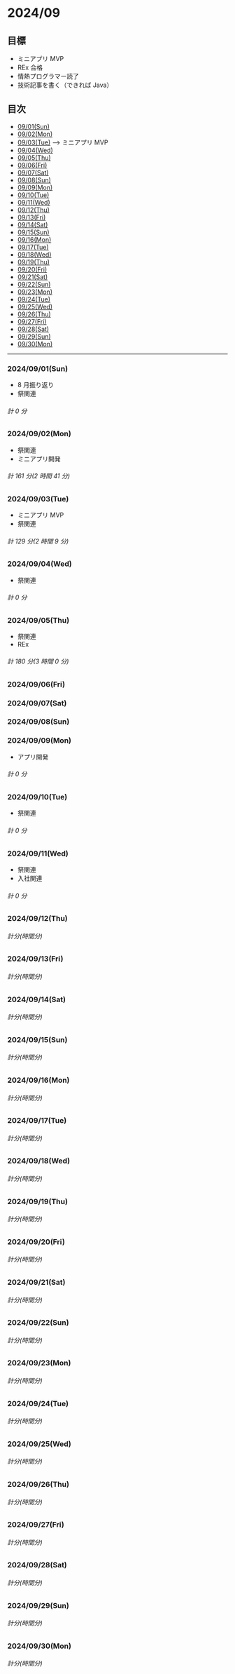# 2024/09

## 目標

- ミニアプリ MVP
- REx 合格
- 情熱プログラマー読了
- 技術記事を書く（できれば Java）

## 目次

- [09/01(Sun)](#20240901sun)
- [09/02(Mon)](#20240902mon)
- [09/03(Tue)](#20240903tue) --> ミニアプリ MVP
- [09/04(Wed)](#20240904wed)
- [09/05(Thu)](#20240905thu)
- [09/06(Fri)](#20240906fri)
- [09/07(Sat)](#20240907sat)
- [09/08(Sun)](#20240908sun)
- [09/09(Mon)](#20240909mon)
- [09/10(Tue)](#20240910tue)
- [09/11(Wed)](#20240911wed)
- [09/12(Thu)](#20240912thu)
- [09/13(Fri)](#20240913fri)
- [09/14(Sat)](#20240914sat)
- [09/15(Sun)](#20240915sun)
- [09/16(Mon)](#20240916mon)
- [09/17(Tue)](#20240917tue)
- [09/18(Wed)](#20240918wed)
- [09/19(Thu)](#20240919thu)
- [09/20(Fri)](#20240920fri)
- [09/21(Sat)](#20240921sat)
- [09/22(Sun)](#20240922sun)
- [09/23(Mon)](#20240923mon)
- [09/24(Tue)](#20240924tue)
- [09/25(Wed)](#20240925wed)
- [09/26(Thu)](#20240926thu)
- [09/27(Fri)](#20240927fri)
- [09/28(Sat)](#20240928sat)
- [09/29(Sun)](#20240929sun)
- [09/30(Mon)](#20240930mon)

---

### 2024/09/01(Sun)

- 8 月振り返り
- 祭関連

###### 計 0 分

### 2024/09/02(Mon)

- 祭関連
- ミニアプリ開発

###### 計 161 分(2 時間 41 分)

### 2024/09/03(Tue)

- ミニアプリ MVP
- 祭関連

###### 計 129 分(2 時間 9 分)

### 2024/09/04(Wed)

- 祭関連

###### 計 0 分

### 2024/09/05(Thu)

- 祭関連
- REx

###### 計 180 分(3 時間 0 分)

### 2024/09/06(Fri)

### 2024/09/07(Sat)

### 2024/09/08(Sun)

### 2024/09/09(Mon)

- アプリ開発

###### 計 0 分

### 2024/09/10(Tue)

- 祭関連

###### 計 0 分

### 2024/09/11(Wed)

- 祭関連
- 入社関連

###### 計 0 分

### 2024/09/12(Thu)

###### 計分(時間分)

### 2024/09/13(Fri)

###### 計分(時間分)

### 2024/09/14(Sat)

###### 計分(時間分)

### 2024/09/15(Sun)

###### 計分(時間分)

### 2024/09/16(Mon)

###### 計分(時間分)

### 2024/09/17(Tue)

###### 計分(時間分)

### 2024/09/18(Wed)

###### 計分(時間分)

### 2024/09/19(Thu)

###### 計分(時間分)

### 2024/09/20(Fri)

###### 計分(時間分)

### 2024/09/21(Sat)

###### 計分(時間分)

### 2024/09/22(Sun)

###### 計分(時間分)

### 2024/09/23(Mon)

###### 計分(時間分)

### 2024/09/24(Tue)

###### 計分(時間分)

### 2024/09/25(Wed)

###### 計分(時間分)

### 2024/09/26(Thu)

###### 計分(時間分)

### 2024/09/27(Fri)

###### 計分(時間分)

### 2024/09/28(Sat)

###### 計分(時間分)

### 2024/09/29(Sun)

###### 計分(時間分)

### 2024/09/30(Mon)

###### 計分(時間分)
